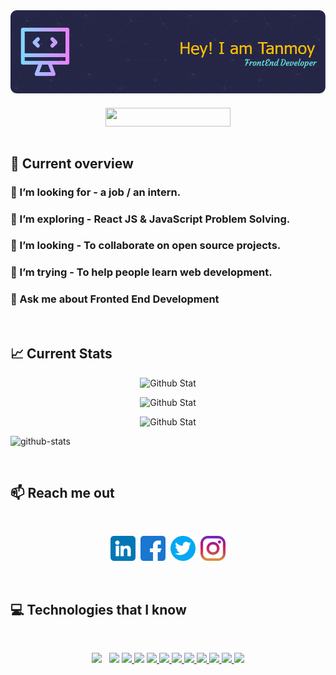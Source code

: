<a href="https://www.linkedin.com/in/tnmy-srkr/">
<img src="https://raw.githubusercontent.com/mr-tnmy-srkr/mr-tnmy-srkr/main/images/github-header-image.png" />
</a>


<div align="center" style="margin-top: 20px">
<img src="https://komarev.com/ghpvc/?username=mr-tnmy-srkr&&style=flat-square" align="center"  height="30" width="200"  />
</div>
<br>

## :eyes: Current overview

### 🔭 I’m looking for - a job / an intern.

### 🌱 I’m exploring - **React JS & JavaScript Problem Solving**.

### 👯 I’m looking - To collaborate on open source projects.

### 🤔 I’m trying - To help people learn web development.

### 💬 Ask me about **Fronted End Development**

<br />

## :chart_with_upwards_trend: Current Stats

<p align="center">
<img  src="https://github-readme-stats.vercel.app/api/top-langs?username=mr-tnmy-srkr&theme=transparent&show_icons=true&locale=en&layout=compact"   alt="Github Stat" />
</p>

<!-- <div> -->
<p align="center">
    <img  src="https://github-readme-streak-stats.herokuapp.com?user=mr-tnmy-srkr&theme=transparent&date_format=j%20M%5B%20Y%5D"   alt="Github Stat"/>
</p>
<p align="center"><img src="https://github-profile-trophy.vercel.app/?username=mr-tnmy-srkr&theme=discord&column=6&row=1" alt="Github Stat" />
</p>
  

![github-stats](https://stats.dooboo.io/api/github-stats-advanced?login=mr-tnmy-srkr)


<!--  <p align="center">
<img  src="https://github-readme-stats.vercel.app/api?username=mr-tnmy-srkr&show_icons=true&theme=transparent&date_format=j%20M%5B%20Y%5D"  alt="Github STat"/>
  </p> -->
<!-- </div> -->

<br/>

## :mailbox: Reach me out

<br />

<p align="center">
<!--  -->
<a href="https://www.linkedin.com/in/tnmy-srkr/" target="blank"><img  src="https://raw.githubusercontent.com/mr-tnmy-srkr/mr-tnmy-srkr/main/images/logo/linkedin.png" alt="TanmoySarkar" height=40 width="40" /></a>&nbsp
<a href="https://www.facebook.com/mr.tnmy.srkr/" target="blank"><img  src="https://raw.githubusercontent.com/mr-tnmy-srkr/mr-tnmy-srkr/main/images/logo/facebook.png" alt="TanmoySarkar.09" height=40 width="40" /></a>&nbsp&nbsp<a href="https://twitter.com/tnmy_srkr" target="blank"><img  src="https://raw.githubusercontent.com/mr-tnmy-srkr/mr-tnmy-srkr/main/images/logo/twitter.png" alt="TanmoySarkar09" height=40 width="40" /></a>&nbsp&nbsp<a href="https://www.instagram.com/tnmy.srkr/" target="blank"><img  src="https://raw.githubusercontent.com/mr-tnmy-srkr/mr-tnmy-srkr/main/images/logo/instagram.png" alt="TanmoySarkar" height=40 width="40" /></a>

</p>

<br />

## :computer: Technologies that I know

<br>

<p align="center">
  <!-- <a href=""> -->
    <img src="https://skillicons.dev/icons?i=html" />
  <!-- </a> -->
  &nbsp
  <!-- <a href=""> -->
    <img src="https://skillicons.dev/icons?i=css" />
  <!-- </a> -->
  <a href="https://tailwindcss.com/">
    <img src="https://skillicons.dev/icons?i=tailwind" />
  </a>
  <!-- <a href=""> -->
    <img src="https://skillicons.dev/icons?i=js" />
  <!-- </a> -->
  <a href="https://react.dev/">
    <img src="https://skillicons.dev/icons?i=react" />
  </a>
  <a href="https://firebase.google.com/">
    <img src="https://skillicons.dev/icons?i=firebase" />
  </a>
  <a href="https://nodejs.org/en">
    <img src="https://skillicons.dev/icons?i=nodejs" />
  </a>
  <a href="https://expressjs.com/">
    <img src="https://skillicons.dev/icons?i=expressjs" />
  </a>
  <a href="https://www.mongodb.com/">
    <img src="https://skillicons.dev/icons?i=mongodb" />
  </a>
  <a href="https://git-scm.com/">
    <img src="https://skillicons.dev/icons?i=git" />
  </a>
  <a href="https://github.com/">
    <img src="https://skillicons.dev/icons?i=github" />
  </a>
  <a href="https://www.figma.com/">
    <img src="https://skillicons.dev/icons?i=figma" />
  </a>
</p>

